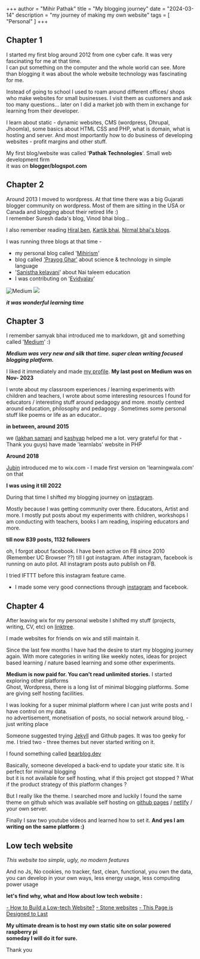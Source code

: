 +++
author = "Mihir Pathak"
title = "My blogging journey"
date = "2024-03-14"
description = "my journey of making my own website"
tags = [
    "Personal"
]
+++
## Chapter 1

I started my first blog around 2012 from one cyber cafe. It was very fascinating for me at that time.  
I can put something on the computer and the whole world can see. More than blogging it was about the whole website technology was fascinating for me.  
  
Instead of going to school I used to roam around different offices/ shops who make websites for small businesses. I visit them as customers and ask too many questions... later on I did a market job with them in exchange for learning from their developer.  
  
I learn about static - dynamic websites, CMS (wordpress, Dhrupal, Jhoomla), some basics about HTML CSS and PHP, what is domain, what is hosting and server. And most importantly how to do business of developing websites - profit margins and other stuff.  
  
My first blog/website was called '**Pathak Technologies**'. Small web development firm  
it was on **blogger/blogspot.com**  
  

## Chapter 2

Around 2013 I moved to wordpress. At that time there was a big Gujarati blogger community on wordpress. Most of them are sitting in the USA or Canada and blogging about their retired life :)  
I remember Suresh dada's blog, Vinod bhai blog...  
  
I also remember reading [Hiral ben](https://hirals.wordpress.com/), [Kartik bhai](https://kartikm.wordpress.com/), [Nirmal bhai's blogs](https://nirmalpathak.wordpress.com/).  
  
I was running three blogs at that time -  
  
- my personal blog called '[Mihirism](https://mihirism.wordpress.com/)'  
- blog called ['Prayog Ghar'](https://sureshbjani.wordpress.com/2013/10/24/laboratory/) about science & technology in simple language  
- '[Sanistha kelavani](https://kelavani.wordpress.com/)' about Nai taleem education  
- I was contributing on '[Evidyalay](http://evidyalay.net/)'  
  

![Medium](/blogging/medium.png)
<img src = "/blogging/medium.png">


***it was wonderful learning time***  
  

## Chapter 3

  
I remember samyak bhai introduced me to markdown, git and something called '[Medium](https://medium.com/)' :)  

***Medium was very new and silk that time. super clean writing focused blogging platform.***  
  
I liked it immediately and made [my profile](https://medium.com/@learningwala). **My last post on Medium was on Nov- 2023**  

I wrote about my classroom experiences / learning experiments with children and teachers, I wrote about some interesting resources I found for educators / interesting stuff around pedagogy and more. mostly centred around education, philosophy and pedagogy . Sometimes some personal stuff like poems or life as an educator..  
  
**in between, around 2015**  
  
we ([lakhan samani](https://www.lakhan.me/) and [kashyap](https://github.com/kash9350) helped me a lot. very grateful for that - Thank you guys) have made 'learnlabs' website in PHP  
 
**Around 2018**
  
[Jubin](https://jubinsblog.com/) introduced me to wix.com - I made first version on 'learningwala.com' on that  

**I was using it till 2022**  
  
During that time I shifted my blogging journey on [instagram](https://instagram.com/learningwala). 

Mostly because I was getting community over there. Educators, Artist and more. I mostly put posts about my experiments with children, workshops I am conducting with teachers, books I am reading, inspiring educators and more.  
  
**till now 839 posts, 1132 followers**  
  
oh, I forgot about facebook. I have been active on FB since 2010 (Remember UC Browser ??) till I got instagram. After instagram, facebook is running on auto pilot. All instagram posts auto publish on FB.  
  
I tried IFTTT before this instagram feature came.  
  
- I made some very good connections through [instagram](https://instagram.com/learningwala) and facebook.  
  

## Chapter 4

  
After leaving wix for my personal website I shifted my stuff (projects, writing, CV, etc) on [linktree](https://linktr.ee/learningwala).  

I made websites for friends on wix and still maintain it.  
  
Since the last few months I have had the desire to start my blogging journey again. With more categories in writing like weekly notes, ideas for project based learning / nature based learning and some other experiments.  
  
**Medium is now paid for. You can't read unlimited stories.** I started exploring other platforms  
Ghost, Wordpress, there is a long list of minimal blogging platforms. Some are giving self hosting facilities.  
  
I was looking for a super minimal platform where I can just write posts and I have control on my data.  
no advertisement, monetisation of posts, no social network around blog, - just writing place  
  
Someone suggested trying [Jekyll](https://jekyllrb.com/) and Github pages. It was too geeky for me. I tried two - three themes but never started writing on it.  
  
I found something called [bearblog.dev](bearblog.dev)

Basically, someone developed a back-end to update your static site. It is perfect for minimal blogging  
but it is not available for self hosting, what if this project got stopped ? What if the product strategy of this platform changes ?  
  
But I really like the theme. I searched more and luckily I found the same theme on github which was available self hosting on [github pages](https://pages.github.com/) / [netlify](https://www.netlify.com/) / your own server.  
  
  Finally I saw two youtube videos and learned how to set it. **And yes I am writing on the same platform :)**  
  

## Low tech website

*This website too simple, ugly, no modern features*  
  
And no Js, No cookies, no tracker, fast, clean, functional, you own the data, you can develop in your own ways, less energy usage, less computing power usage  
  
**let's find why, what and How about low tech website :**  
  
  

 [- How to Build a Low-tech Website?](https://www.resilience.org/stories/2018-09-27/how-to-build-a-low-tech-website/)
 [- Stone websites](https://lente.dev/en/posts/stone-websites/)
 [- This Page is Designed to Last](https://jeffhuang.com/designed_to_last/)

  
**My ultimate dream is to host my own static site on solar powered raspberry pi  
someday I will do it for sure.**  
  
Thank you
